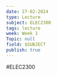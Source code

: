 ```yaml
---
date: 27-02-2024
type: Lecture
subject: ELEC2300
tags: lecture
week: Week 1
Topic: null
field: $SUBJECT
publish: true
---
```

#ELEC2300

